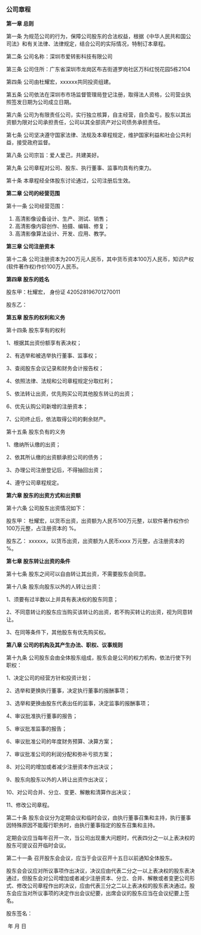 ### 公司章程


**第一章 总则**

 第一条 为规范公司的行为，保障公司股东的合法权益，根据《中华人民共和国公司法》和有关法律、法律规定，结合公司的实际情况，特制订本章程。

 第二条 公司名称：深圳市爱转影科技有限公司

 第三条 公司住所：广东省深圳市龙岗区布吉街道罗岗社区万科红悦花园5栋2104

 第四条 公司由杜耀宏，xxxxxx共同投资组建。

 第五条 公司依法在深圳市市场监督管理局登记注册，取得法人资格，公司营业执照签发日期为公司成立日期。

 第六条 公司为有限责任公司，实行独立核算，自主经营，自负盈亏。股东以其出资额为限对公司承担责任，公司以其全部资产对公司债务承担责任。

 第七条 公司坚决遵守国家法律、法规及本章程规定，维护国家利益和社会公共利益，接受政府监督。

 第八条 公司宗旨：爱人爱己，共建美好。

 第九条 公司章程对公司、股东、执行董事、监事均具有约束力。

 第十条 本章程经全体股东讨论通过，公司注册后生效。

**第二章 公司的经营范围**

 第十一条 公司经营范围：

1. 高清影像设备设计、生产、测试、销售；
2. 高清影像内容创作、拍摄、编辑、修复；
3. 高清影像算法设计、开发、应用、教学。

**第三章 公司注册资本**

 第十二条 公司注册资本为200万元人民币，其中货币资本100万人民币，知识产权(软件著作权)作价100万人民币。

**第四章 股东的姓名**

 股东甲：杜耀宏， 身份证 420528196701270011

 股东乙：

**第五章 股东的权利和义务**

 第十四条 股东享有的权利

 1、根据其出资份额享有表决权；

 2、有选举和被选举执行董事、监事权；

 3、查阅股东会议记录和财务会计报告权；

 4、依照法律、法规和公司章程规定分取红利；

 5、依法转让出资，优先购买公司其他股东转让的出资；

 6、优先认购公司新增的注册资本；

 7、公司终止后，依法取得公司的剩余财产。

 第十五条 股东负有的义务

 1、缴纳所认缴的出资；

 2、依其所认缴的出资额承担公司的债务；

 3、办理公司注册登记后，不得抽回出资；

 4、遵守公司章程规定。

**第六章 股东的出资方式和出资额**

 第十六条 公司股东出资情况如下：

 股东甲： 杜耀宏，以货币出资，出资额为人民币100万元整，以软件著作权作价100万元整，占注册资本的 %。

 股东乙： xxxxxx，以货币出资，出资额为人民币xxxx 万元整，占注册资本的 %。

**第七章 股东转让出资的条件**

 第十七条 股东之间可以自由转让其出资，不需要股东会同意。

 第十八条 股东向股东以外的人转让出资：

 1、须要有过半数以上并具有表决权的股东同意；

 2、不同意转让的股东应当购买该转让的出资，若不购买转让的出资，视为同意转让。

 3、在同等条件下，其他股东有优先购买权。

**第八章 公司的机构及其产生办法、职权、议事规则**

 第十九条 公司股东会由全体股东组成，股东会是公司的权力机构，依法行使下列职权：

 1、决定公司的经营方针和投资计划；

 2、选举和更换执行董事，决定执行董事的报酬事项；

 3、选举和更换由股东代表出任的监事，决定监事的报酬事项；

 4、审议批准执行董事的报告；

 5、审议批准监事的报告；

 6、审议批准公司的年度财务预算、决算方案；

 7、审议批准公司的利润分配和弥补亏损方案；

 8、对公司的增加或者减少注册资本作出决议；

 9、股东向股东以外的人转让出资作出决议；

 10、对公司合并、分立、变更、解散和清算作出决议；

 11、修改公司章程。

 第二十条 股东会议分为定期会议和临时会议，由执行董事召集和主持，执行董事因特殊原因不能履行职务时，由执行董事指定的股东召集和主持。

 定期会议应当每年召开一次，当公司出现重大问题时，代表四分之一以上表决权的股东可提议召开临时会议。

 第二十一条 召开股东会会议，应当于会议召开十五日以前通知全体股东。

 股东会会议应对所议事项作出决议，决议应由代表二分之一以上表决权的股东表决通过，但股东会对公司增加或者减少注册资本、分立、合并、解散或者变更公司形式、修改公司章程作出的决议，应由代表三分之二以上表决权的股东表决通过。股东会应当对所议事项的决定作出会议纪要，出席会议的股东应当在会议纪要上签名。



股东签名：







​																														                                 年      月      日

